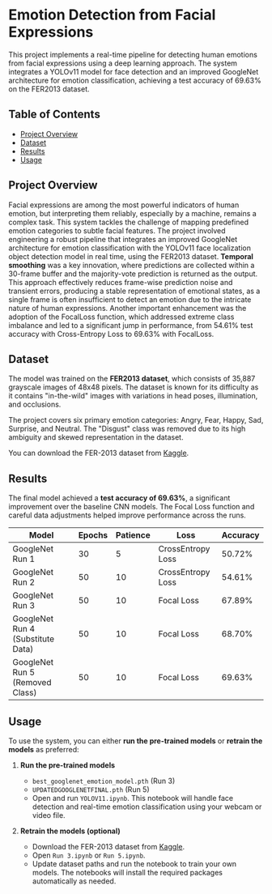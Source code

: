 # Emotion Detection from Facial Expressions

This project implements a real-time pipeline for detecting human emotions from facial expressions using a deep learning approach. The system integrates a YOLOv11 model for face detection and an improved GoogleNet architecture for emotion classification, achieving a test accuracy of 69.63% on the FER2013 dataset.

## Table of Contents
- [Project Overview](#project-overview)
- [Dataset](#dataset)
- [Results](#results)
- [Usage](#usage)

## Project Overview
Facial expressions are among the most powerful indicators of human emotion, but interpreting them reliably, especially by a machine, remains a complex task. This system tackles the challenge of mapping predefined emotion categories to subtle facial features. The project involved engineering a robust pipeline that integrates an improved GoogleNet architecture for emotion classification with the YOLOv11 face localization object detection model in real time, using the FER2013 dataset. **Temporal smoothing** was a key innovation, where predictions are collected within a 30-frame buffer and the majority-vote prediction is returned as the output. This approach effectively reduces frame-wise prediction noise and transient errors, producing a stable representation of emotional states, as a single frame is often insufficient to detect an emotion due to the intricate nature of human expressions. Another important enhancement was the adoption of the FocalLoss function, which addressed extreme class imbalance and led to a significant jump in performance, from 54.61% test accuracy with Cross-Entropy Loss to 69.63% with FocalLoss.

## Dataset
The model was trained on the **FER2013 dataset**, which consists of 35,887 grayscale images of 48x48 pixels. The dataset is known for its difficulty as it contains "in-the-wild" images with variations in head poses, illumination, and occlusions.

The project covers six primary emotion categories: Angry, Fear, Happy, Sad, Surprise, and Neutral. The "Disgust" class was removed due to its high ambiguity and skewed representation in the dataset.

You can download the FER-2013 dataset from [Kaggle](https://www.kaggle.com/datasets/msambare/fer2013).

## Results
The final model achieved a **test accuracy of 69.63%**, a significant improvement over the baseline CNN models. The Focal Loss function and careful data adjustments helped improve performance across the runs.

| Model                             | Epochs | Patience | Loss              | Accuracy |
|----------------------------------|-------|---------|-----------------|---------|
| GoogleNet Run 1                   | 30    | 5       | CrossEntropy Loss | 50.72%  |
| GoogleNet Run 2                   | 50    | 10      | CrossEntropy Loss | 54.61%  |
| GoogleNet Run 3                   | 50    | 10      | Focal Loss        | 67.89%  |
| GoogleNet Run 4 (Substitute Data) | 50    | 10      | Focal Loss        | 68.70%  |
| GoogleNet Run 5 (Removed Class)   | 50    | 10      | Focal Loss        | 69.63%  |

## Usage
To use the system, you can either **run the pre-trained models** or **retrain the models** as preferred:

1. **Run the pre-trained models**  
   - `best_googlenet_emotion_model.pth` (Run 3)  
   - `UPDATEDGOOGLENETFINAL.pth` (Run 5)  
   - Open and run `YOLOV11.ipynb`. This notebook will handle face detection and real-time emotion classification using your webcam or video file.

2. **Retrain the models (optional)**  
   - Download the FER-2013 dataset from [Kaggle](https://www.kaggle.com/datasets/msambare/fer2013).  
   - Open `Run 3.ipynb` or `Run 5.ipynb`.  
   - Update dataset paths and run the notebook to train your own models. The notebooks will install the required packages automatically as needed.
